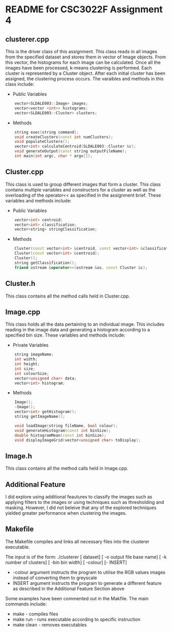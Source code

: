 # README for CSC3022F Assignment 4

## clusterer.cpp
This is the driver class of this assignment. This class reads in all images from the specified dataset and stores them in vector of Image objects. From this vector, the histograms for each image can be calculated. Once all the images have been processed, k-means clustering is performed. Each cluster is represented by a Cluster object. After each initial cluster has been assigned, the clustering process occurs. The varaibles and methods in this class include:

* Public Variables
```cpp
    vector<SLDALE003::Image> images;
    vector<vector <int>> histograms;
    vector<SLDALE003::Cluster> clusters;
```
* Methods
```cpp
    string exec(string command);
    void createClusters(const int numClusters);
    void populateClusters();
    vector<int> calculateCentroid(SLDALE003::Cluster &c);
    void generateOutput(const string outputFileName);
    int main(int argc, char * argv[]);
```

## Cluster.cpp
This class is used to group different images that form a cluster. This class contains multiple variables and constructors for a cluster as well as the overloading of the operator<< as specified in the assignment brief. These variables and methods include:

* Public Variables
```cpp
    vector<int> centroid;
    vector<int> classification;
    vector<string> stringClassification;
```
* Methods
```cpp
    Cluster(const vector<int> &centroid, const vector<int> &classification, const vector<string> &stringClassification);
    Cluster(const vector<int> &centroid);
    Cluster();
    string getClassification();
    friend ostream &operator<<(ostream &os, const Cluster &c);
```


## Cluster.h
This class contains all the method calls held in Cluster.cpp.

## Image.cpp
This class holds all the data pertaining to an individual image. This includes reading in the image data and generating a histogram according to a specified bin size. These variables and methods include:

* Private Variables
```cpp
    string imageName;
    int width;
    int height;
    int size;
    int colourSize;
    vector<unsigned char> data;
    vector<int> histogram;
```
* Methods
```cpp
    Image();
    ~Image();
    vector<int> getHistogram();
    string getImageName();

    void loadImage(string fileName, bool colour);
    void generateHistogram(const int binSize);
    double histogramMean(const int binSize);
    void displayImageGrid(vector<unsigned char> toDisplay);
```

## Image.h
This class contains all the method calls held in Image.cpp.

## Additional Feature
I did explore using additional feautures to classify the images such as applying filters to the images or using techniques such as thresholding and masking. However, I did not beleive that any of the explored techniques yielded greater performance when clustering the images.


## Makefile
The Makefile compiles and links all necessary files into the clusterer executable. 

The input is of the form: ./clusterer [ dataset] [ -o output file base name] [ -k number of clusters] [ -bin bin width] [ -colour] [- INSERT]
* -colour argument instructs the program to utilise the RGB values images instead of converting them to greyscale
* INSERT argument instructs the program to generate a different feature as described in the Additional Feature Section above

Some examples have been commented out in the Makfile. The main commands include:
* make - compiles files
* make run - runs executable according to specific instruction
* make clean - removes executables